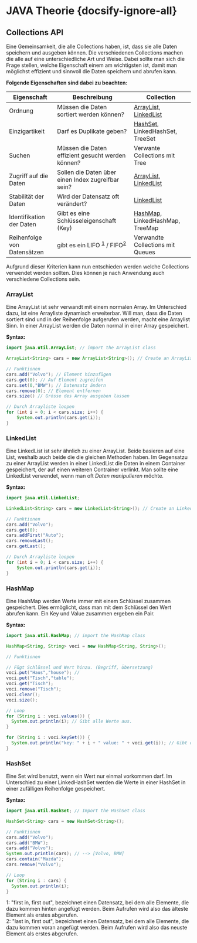 # JAVA Theorie {docsify-ignore-all}

## Collections API

Eine Gemeinsamkeit, die alle Collections haben, ist, dass sie alle Daten speichern und ausgeben können. Die verschiedenen Collections machen die alle auf eine unterschiedliche Art und Weise. Dabei sollte man sich die Frage stellen, welche Eigenschaft einem am wichtigsten ist, damit man möglichst effizient und sinnvoll die Daten speichern und abrufen kann.

**Folgende Eigenschaften sind dabei zu beachten:**

| Eigenschaft | Beschreibung | Collection |
| ----------- | ----------- | ---------- |
| Ordnung | Müssen die Daten sortiert werden können? | [ArrayList](Theorie/Collections_API?id=arraylist), [LinkedList](Theorie/Collections_API?id=linkedlist) |
| Einzigartikeit | Darf es Duplikate geben? | [HashSet](Theorie/Collections_API?id=hashset), LinkedHashSet, TreeSet |
| Suchen | Müssen die Daten effizient gesucht werden können? | Verwante Collections mit Tree |
| Zugriff auf die Daten | Sollen die Daten über einen Index zugreifbar sein? | [ArrayList](Theorie/Collections_API?id=arraylist), [LinkedList](Theorie/Collections_API?id=linkedlist) |
| Stabilität der Daten | Wird der Datensatz oft verändert? | [LinkedList](Theorie/Collections_API?id=linkedlist) |
| Identifikation der Daten | Gibt es eine Schlüsseleigenschaft (Key) | [HashMap](Theorie/Collections_API?id=hashmap), LinkedHashMap, TreeMap |
| Reihenfolge von Datensätzen | gibt es ein LIFO <sup>[1](#myfootnote1)</sup> / FIFO<sup>[2](#myfootnote2)</sup> | Verwandte Collections mit Queues |

Aufgrund dieser Kriterien kann nun entschieden werden welche Collections verwendet werden sollten. Dies können je nach Anwendung auch verschiedene Collections sein.

### ArrayList

Eine ArrayList ist sehr verwandt mit einem normalen Array. Im Unterschied dazu, ist eine Arrayliste dynamisch erweiterbar. Will man, dass die Daten sortiert sind und in der Reihenfolge aufgerufen werden, macht eine Arraylist Sinn. In einer ArrayList werden die Daten normal in einer Array gespeichert.

**Syntax:**
```java
import java.util.ArrayList; // import the ArrayList class

ArrayList<String> cars = new ArrayList<String>(); // Create an ArrayList object

// Funktionen
cars.add("Volvo"); // Element hinzufügen
cars.get(0); // Auf Element zugreifen
cars.set(0,"BMW"); // Datensatz ändern
cars.remove(0); // Element entfernen
cars.size() // Grösse des Array ausgeben lassen

// Durch Arrayliste loopen
for (int i = 0; i < cars.size; i++) {
    System.out.println(cars.get(i));
}
```

### LinkedList

Eine LinkedList ist sehr ähnlich zu einer ArrayList. Beide basieren auf eine List, weshalb auch beide die die gleichen Methoden haben. Im Gegensatzu zu einer ArrayList werden in einer LinkedList die Daten in einem Container gespeichert, der auf einen weiteren Contrainer verlinkt. Man sollte eine LinkedList verwendet, wenn man oft *Daten manipulieren* möchte.

**Syntax:**
```java
import java.util.LinkedList;

LinkedList<String> cars = new LinkedList<String>(); // Create an LinkedList

// Funktionen
cars.add("Volvo");
cars.get(0);
cars.addFirst("Auto");
cars.removeLast();
cars.getLast();

// Durch Arrayliste loopen
for (int i = 0; i < cars.size; i++) {
    System.out.println(cars.get(i));
}    
```

### HashMap

Eine HashMap werden Werte immer mit einem Schlüssel zusammen gespeichert. Dies ermöglicht, dass man mit dem Schlüssel den Wert abrufen kann. Ein Key und Value zusammen ergeben ein Pair.

**Syntax:**
```java
import java.util.HashMap; // import the HashMap class

HashMap<String, String> voci = new HashMap<String, String>();

// Funktionen

// Fügt Schlüssel und Wert hinzu. (Begriff, Übersetzung)
voci.put("Haus","house"); //    
voci.put("Tisch","table");
voci.get("Tisch");
voci.remove("Tisch");
voci.clear();
voci.size();

// Loop
for (String i : voci.values()) {
  System.out.println(i); // Gibt alle Werte aus.
}

for (String i : voci.keySet()) {
  System.out.println("key: " + i + " value: " + voci.get(i)); // Gibt den Schlüssel und den Wert aus.
}
```

### HashSet
Eine Set wird benutzt, wenn ein Wert nur einmal vorkommen darf. Im Unterschied zu einer LinkedHashSet werden die Werte in einer HashSet in einer zufälligen Reihenfolge gespeichert.

**Syntax:**
```java
import java.util.HashSet; // Import the HashSet class

HashSet<String> cars = new HashSet<String>();

// Funktionen
cars.add("Volvo");
cars.add("BMW");
cars.add("Volvo");
System.out.println(cars); // --> [Volvo, BMW]
cars.contain("Mazda");
cars.remove("Volvo");

// Loop
for (String i : cars) {
  System.out.println(i);
}
```


<a id="myfootnote1">1</a>: "first in, first out", bezeichnet einen Datensatz, bei dem alle Elemente, die dazu kommen hinten angefügt werden. Beim Aufrufen wird also das älteste Element als erstes abgerufen. <br>
<a id="myfootnote2">2</a>: "last in, first out", bezeichnet einen Datensatz, bei dem alle Elemente, die dazu kommen voran angefügt werden. Beim Aufrufen wird also das neuste Element als erstes abgerufen.
